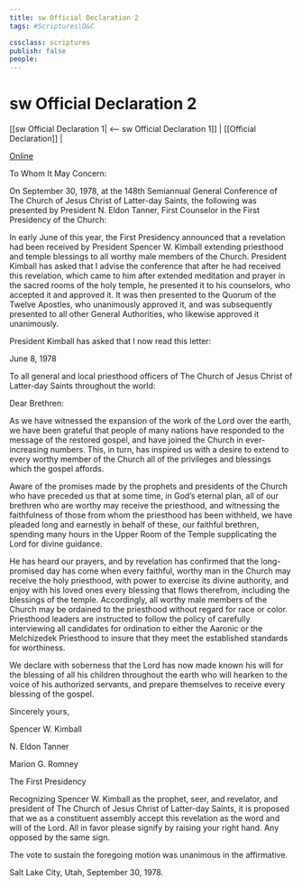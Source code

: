 ```yaml
---
title: sw Official Declaration 2
tags: #Scriptures\D&C

cssclass: scriptures
publish: false
people:
---
```


# sw Official Declaration 2
[[sw Official Declaration 1| <-- sw Official Declaration 1]] | [[Official Declaration]] |

[Online](https://www.churchofjesuschrist.org/study/scriptures/dc-testament/od/2?lang=eng)

To Whom It May Concern:

On September 30, 1978, at the 148th Semiannual General Conference of The Church of Jesus Christ of Latter-day Saints, the following was presented by President N. Eldon Tanner, First Counselor in the First Presidency of the Church:

In early June of this year, the First Presidency announced that a revelation had been received by President Spencer W. Kimball extending priesthood and temple blessings to all worthy male members of the Church. President Kimball has asked that I advise the conference that after he had received this revelation, which came to him after extended meditation and prayer in the sacred rooms of the holy temple, he presented it to his counselors, who accepted it and approved it. It was then presented to the Quorum of the Twelve Apostles, who unanimously approved it, and was subsequently presented to all other General Authorities, who likewise approved it unanimously.

President Kimball has asked that I now read this letter:

June 8, 1978

To all general and local priesthood officers of The Church of Jesus Christ of Latter-day Saints throughout the world:

Dear Brethren:

As we have witnessed the expansion of the work of the Lord over the earth, we have been grateful that people of many nations have responded to the message of the restored gospel, and have joined the Church in ever-increasing numbers. This, in turn, has inspired us with a desire to extend to every worthy member of the Church all of the privileges and blessings which the gospel affords.

Aware of the promises made by the prophets and presidents of the Church who have preceded us that at some time, in God’s eternal plan, all of our brethren who are worthy may receive the priesthood, and witnessing the faithfulness of those from whom the priesthood has been withheld, we have pleaded long and earnestly in behalf of these, our faithful brethren, spending many hours in the Upper Room of the Temple supplicating the Lord for divine guidance.

He has heard our prayers, and by revelation has confirmed that the long-promised day has come when every faithful, worthy man in the Church may receive the holy priesthood, with power to exercise its divine authority, and enjoy with his loved ones every blessing that flows therefrom, including the blessings of the temple. Accordingly, all worthy male members of the Church may be ordained to the priesthood without regard for race or color. Priesthood leaders are instructed to follow the policy of carefully interviewing all candidates for ordination to either the Aaronic or the Melchizedek Priesthood to insure that they meet the established standards for worthiness.

We declare with soberness that the Lord has now made known his will for the blessing of all his children throughout the earth who will hearken to the voice of his authorized servants, and prepare themselves to receive every blessing of the gospel.

Sincerely yours,

Spencer W. Kimball

N. Eldon Tanner

Marion G. Romney

The First Presidency

Recognizing Spencer W. Kimball as the prophet, seer, and revelator, and president of The Church of Jesus Christ of Latter-day Saints, it is proposed that we as a constituent assembly accept this revelation as the word and will of the Lord. All in favor please signify by raising your right hand. Any opposed by the same sign.

The vote to sustain the foregoing motion was unanimous in the affirmative.

Salt Lake City, Utah, September 30, 1978.

